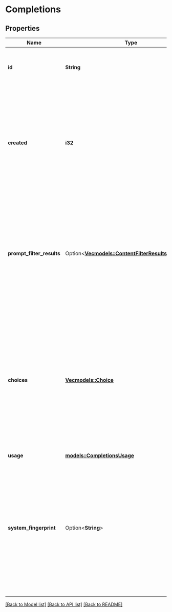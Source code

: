 # Completions

## Properties

Name | Type | Description | Notes
------------ | ------------- | ------------- | -------------
**id** | **String** | A unique identifier associated with this completions response. | 
**created** | **i32** | The first timestamp associated with generation activity for this completions response, represented as seconds since the beginning of the Unix epoch of 00:00 on 1 Jan 1970. | 
**prompt_filter_results** | Option<[**Vec<models::ContentFilterResultsForPrompt>**](ContentFilterResultsForPrompt.md)> | Content filtering results for zero or more prompts in the request. In a streaming request, results for different prompts may arrive at different times or in different orders. | [optional]
**choices** | [**Vec<models::Choice>**](Choice.md) | The collection of completions choices associated with this completions response. Generally, `n` choices are generated per provided prompt with a default value of 1. Token limits and other settings may limit the number of choices generated. | 
**usage** | [**models::CompletionsUsage**](CompletionsUsage.md) |  | 
**system_fingerprint** | Option<**String**> | This fingerprint represents the backend configuration that the model runs with.  Can be used in conjunction with the `seed` request parameter to understand when backend changes have been made that might impact determinism. | [optional]

[[Back to Model list]](../README.md#documentation-for-models) [[Back to API list]](../README.md#documentation-for-api-endpoints) [[Back to README]](../README.md)


